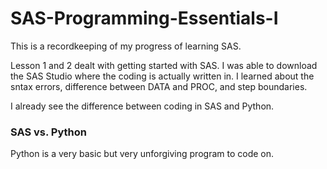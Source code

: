 # SAS-Programming-Essentials-I

This is a recordkeeping of my progress of learning SAS.

Lesson 1 and 2 dealt with getting started with SAS. I was able to download the SAS Studio where the coding is actually written in. I learned about the sntax errors, difference between DATA and PROC, and step boundaries.

I already see the difference between coding in SAS and Python.

### SAS vs. Python </h2>

Python is a very basic but very unforgiving program to code on.
